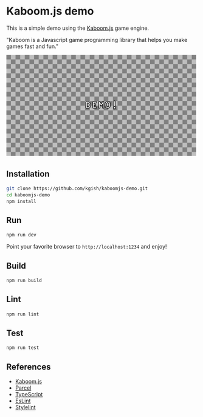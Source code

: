 # Kaboom.js demo

This is a simple demo using the [Kaboom.js](https://kaboomjs.com/) game engine.

"Kaboom is a Javascript game programming library that helps you make games fast and fun."

![](images/screenshot.png)

## Installation

```bash
git clone https://github.com/kgish/kaboomjs-demo.git
cd kaboomjs-demo
npm install
```

## Run

```bash
npm run dev
```

Point your favorite browser to `http://localhost:1234` and enjoy!

## Build

```bash
npm run build
```

## Lint

```bash
npm run lint
```

## Test

```bash
npm run test
```

## References

* [Kaboom.js](https://kaboomjs.com)
* [Parcel](https://parceljs.org)
* [TypeScript](https://www.typescriptlang.org)
* [EsLint](https://eslint.org)
* [Stylelint](https://stylelint.io)
